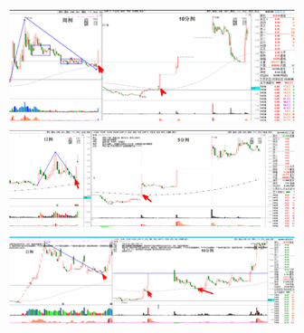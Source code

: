 ![Image](https://raw.githubusercontent.com/bentaoan/bentaoan/refs/heads/main/img/407994643-37ed21f0-4a28-4655-b040-a54fc67fca52.png)

![Image](https://raw.githubusercontent.com/bentaoan/bentaoan/refs/heads/main/img/407994662-d1fe4989-9142-460a-8f2e-3d878ec88c28.png)

![Image](https://raw.githubusercontent.com/bentaoan/bentaoan/refs/heads/main/img/407994683-5a2bb0a3-7bf2-45ba-b536-9330c13b0907.png)